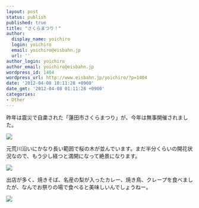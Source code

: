 ```yaml
---
layout: post
status: publish
published: true
title: "さくらまつり！"
author:
  display_name: yoichiro
  login: yoichiro
  email: yoichiro@eisbahn.jp
  url: ''
author_login: yoichiro
author_email: yoichiro@eisbahn.jp
wordpress_id: 1404
wordpress_url: http://www.eisbahn.jp/yoichiro/?p=1404
date: '2012-04-08 10:11:28 +0900'
date_gmt: '2012-04-08 01:11:28 +0900'
categories:
- Other
---
```


昨年は震災で自粛された「蓮田市さくらまつり」が、今年は無事開催されました。

![](http://www.eisbahn.jp/yoichiro/images/2012/04/IMG_0098.jpg)

元荒川沿いにかなり長い範囲で桜の木が並んでいます。まだ半分くらいの開花状況なので、もう少し経つと満開になって絶景になります。

![](http://www.eisbahn.jp/yoichiro/images/2012/04/IMG_0095.jpg)

出店が多く、焼きそば、名産の梨が入ったカレー、焼き鳥、クレープを食べましたが、なんでお祭りの場で食べると美味しいんでしょうねー。

![](http://www.eisbahn.jp/yoichiro/images/2012/04/IMG_0096.jpg)
